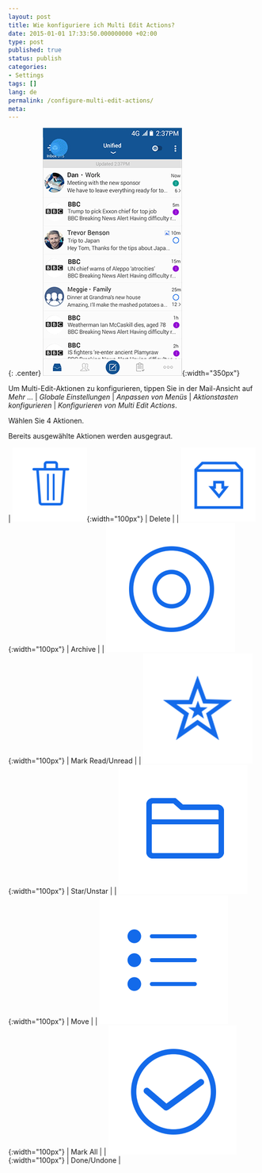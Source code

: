 ```yaml
---
layout: post
title: Wie konfiguriere ich Multi Edit Actions?
date: 2015-01-01 17:33:50.000000000 +02:00
type: post
published: true
status: publish
categories:
- Settings
tags: []
lang: de
permalink: /configure-multi-edit-actions/
meta:
---
```


{: .center}
![](/assets/BlueMail_MultiEdit_Hold.gif){:width="350px"}

Um Multi-Edit-Aktionen zu konfigurieren, tippen Sie in der Mail-Ansicht auf *Mehr ...* \| *Globale Einstellungen* \| *Anpassen von Menüs* \| *Aktionstasten konfigurieren* \| *Konfigurieren von Multi Edit Actions*.

Wählen Sie 4 Aktionen.

Bereits ausgewählte Aktionen werden ausgegraut.

| ![](/assets/folder_trash-150x150.png){:width="100px"} | Delete |
| ![](/assets/ic_action_wear_archive-150x150.png){:width="100px"} | Archive |
| ![](/assets/ic_action_wear_mark_as_read.png){:width="100px"} | Mark Read/Unread |
| ![](/assets/menu_item_star.png){:width="100px"} | Star/Unstar |
| ![](/assets/ic_action_move.png){:width="100px"} | Move |
| ![](/assets/mark_all.png){:width="100px"} | Mark All |
| ![](/assets/ic_action_done.png){:width="100px"} | Done/Undone |
